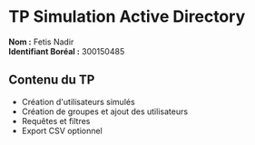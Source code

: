 ﻿# TP Simulation Active Directory

**Nom :** Fetis Nadir  
**Identifiant Boréal :** 300150485

## Contenu du TP
- Création d'utilisateurs simulés
- Création de groupes et ajout des utilisateurs
- Requêtes et filtres
- Export CSV optionnel
